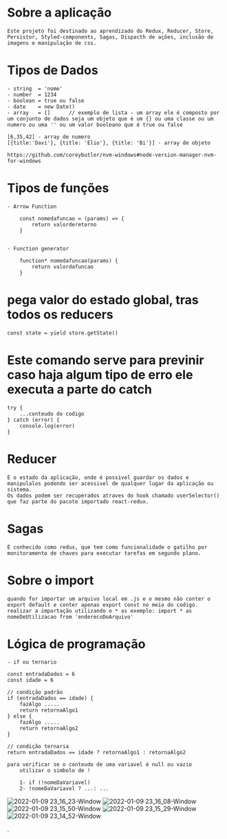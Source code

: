 
# Sobre a aplicação
	Este projeto foi destinado ao aprendizado do Redux, Reducer, Store, Persistor, Styled-components, Sagas, Dispacth de ações, inclusão de imagens e manipulação de css.

# Tipos de Dados
    - string  = 'nome'
    - number  = 1234
    - boolean = true ou false
    - date    = new Date()
    - array   = []      // exemplo de lista - um array ele é composto por um conjunto de dados seja um objeto que é um {} ou uma classe ou um numero ou uma '' ou um valor booleano que é true ou false

    [6,35,42] - array de numero
    [{title:'Davi'}, {title: 'Elio'}, {title: 'Bi'}] - array de objeto

    https://github.com/coreybutler/nvm-windows#node-version-manager-nvm-for-windows



# Tipos de funções

    - Arrow Function

        const nomedafuncao = (params) => {
            return valorderetorno
        }

    
    - Function generator

        function* nomedafuncao(params) {
            return valordafuncao
        }


# pega valor do estado global, tras todos os reducers 
    
    const state = yield store.getState() 


# Este comando serve para previnir caso haja algum tipo de erro ele executa a parte do catch

    try {
        ...conteudo do codigo
	} catch (error) {
        console.log(error)
    }

# Reducer
    É o estado da aplicação, onde é possivel guardar os dados e manipulalos podendo ser acessivel de qualquer lugar da aplicação ou sistema.
    Os dados podem ser recuperados atraves do hook chamado userSelector() que faz parte do pacote importado react-redux.

# Sagas
    É conhecido como redux, que tem como funcionalidade o gatilho por monitoramento de chaves para executar tarefas em segundo plano. 

# Sobre o import
    quando for importar um arquivo local em .js e o mesmo não conter o export default e conter apenas export const no meio do codigo.
    realizar a importação utilizando o * as exemplo: import * as nomeDeUtilizacao from 'enderecoDoArquivo'


# Lógica de programação

    - if ou ternario

    const entradaDados = 6
    const idade = 6

    // condição padrão
    if (entradaDados == idade) {
        fazAlgo .....
        return retornaAlgo1
    } else {
        fazAlgo .....
        return retornaAlgo2
    }

    // condição ternaria
    return entradaDados == idade ? retornaAlgo1 : retornaAlgo2

    para verificar se o conteudo de uma variavel é null ou vazio
        utilizar o simbolo de !
        
        1- if (!nomeDaVariavel)        
        2- !nomeDaVariavel ? ...: ...
	
	
	
	
![2022-01-09 23_16_23-Window](https://user-images.githubusercontent.com/81816418/148711381-0e7b7074-691a-4c31-b527-8dd7d24b2010.png)
![2022-01-09 23_16_08-Window](https://user-images.githubusercontent.com/81816418/148711462-74ccc0ae-61be-4c02-b0f8-0cd0cdd18f5e.png)
![2022-01-09 23_15_50-Window](https://user-images.githubusercontent.com/81816418/148711463-52adcb16-5a7c-4ad7-9b20-46b7f5acd0ee.png)
![2022-01-09 23_15_29-Window](https://user-images.githubusercontent.com/81816418/148711465-93a7dda9-b337-474f-ab7d-9debb05b0f99.png)
![2022-01-09 23_14_52-Window](https://user-images.githubusercontent.com/81816418/148711466-741d7171-8bb4-44d2-b4e3-3908b15723bf.png)


.